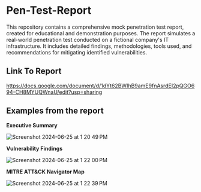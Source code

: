 # Pen-Test-Report
This repository contains a comprehensive mock penetration test report, created for educational and demonstration purposes. The report simulates a real-world penetration test conducted on a fictional company's IT infrastructure. It includes detailed findings, methodologies, tools used, and recommendations for mitigating identified vulnerabilities.

## Link To Report

https://docs.google.com/document/d/1dYt62BWIhB9amE9fnAsrdEI2pQGO694-CH8MYUQWnaU/edit?usp=sharing

## Examples from the report

<b>Executive Summary</b>

![Screenshot 2024-06-25 at 1 20 49 PM](https://github.com/RightChoiceJayden/Pen-Test-Report/assets/157855848/d083934b-10cb-4c58-ac5f-4d4244454e02)

<b>Vulnerability Findings</b>

![Screenshot 2024-06-25 at 1 22 00 PM](https://github.com/RightChoiceJayden/Pen-Test-Report/assets/157855848/b84ccc22-c09c-464c-9f3c-79b56b4e6d29)

<b>MITRE ATT&CK Navigator Map</b>

![Screenshot 2024-06-25 at 1 22 39 PM](https://github.com/RightChoiceJayden/Pen-Test-Report/assets/157855848/48368a27-a5e0-454e-81f9-8833181be17d)
